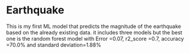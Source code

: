 # Earthquake
This is my first ML model that predicts the magnitude of the earthquake based on the already existing data.
it includes three models but the best one is the random forest model with Error =0.07, r2_score =0.7, accuracy =70.0% and standard deviation=1.88%
